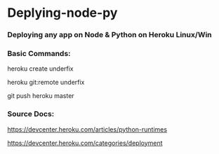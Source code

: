 # Deplying-node-py
### Deploying any app on Node &amp; Python on Heroku Linux/Win


### Basic Commands:


heroku create underfix

heroku git:remote underfix

git push heroku master


### Source Docs:

https://devcenter.heroku.com/articles/python-runtimes


https://devcenter.heroku.com/categories/deployment
